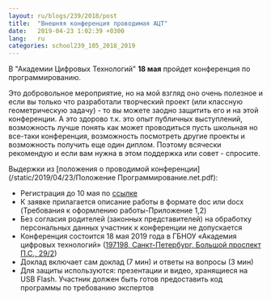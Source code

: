 ```yaml
---
layout: ru/blogs/239/2018/post
title:  "Внешняя конференция проводимая АЦТ"
date:   2019-04-23 1:02:39 +0300
lang:   ru
categories: school239_105_2018_2019
---
```


В "Академии Цифровых Технологий" **18 мая** пройдет конференция по программированию.

Это добровольное мероприятие, но на мой взгляд оно очень полезное и если вы только что разработали творческий проект (или классную геометрическую задачу) -
 то вы можете заодно защитить его и на этой конференции. А это здорово т.к. это опыт публичных выступлений, возможность лучше понять как может проводиться пусть школьная но все-таки конференция,
 возможность посмотреть другие проекты и возможность получить еще один диплом. Поэтому всячески рекомендую и если вам нужна в этом поддержка или совет - спросите.

Выдержки из [положения о проводимой конференции](/static/2019/04/23/Положение Программирование.net.pdf):

 - Регистрация до 10 мая по [ссылке](https://forms.yandex.ru/u/5cab3d10bcdf343629f160d0/)
 - К заявке прилагается описание работы в формате doc или docx (Требования к оформлению работы-Приложение 1,2)
 - Без согласия родителей (законных представителей) на обработку персональных данных участник к конференции не допускается
 - Конференция состоится 18 мая 2019 года в ГБНОУ «Академия цифровых технологий» ([197198, Санкт-Петербург, Большой проспект П.С., 29/2](https://yandex.ru/maps/-/CCRWzNZb))
 - Доклад включает сам доклад (7 мин) и ответы на вопросы (3 мин)
 - Для защиты используются: презентации и видео, хранящиеся на USB Flash. Участник должен быть готов предоставить код программы по требованию экспертов
